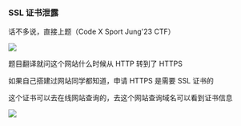 ### SSL 证书泄露

话不多说，直接上题（Code X Sport Jung'23 CTF）

![](https://pic1.imgdb.cn/item/67b069ced0e0a243d4ff9ff6.jpg)

题目翻译就问这个网站什么时候从 HTTP 转到了 HTTPS

如果自己搭建过网站同学都知道，申请 HTTPS 是需要 SSL 证书的

这个证书可以去在线网站查询的，去这个网站查询域名可以看到证书信息

![](https://pic1.imgdb.cn/item/67b069fad0e0a243d4ff9ffe.jpg)